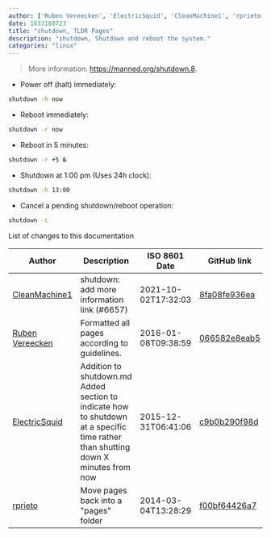 ```yaml
---
author: ['Ruben Vereecken', 'ElectricSquid', 'CleanMachine1', 'rprieto']
date: 1633188723
title: "shutdown, TLDR Pages"
description: "shutdown, Shutdown and reboot the system."
categories: "linux"
---
```

> More information: <https://manned.org/shutdown.8>.

- Power off (halt) immediately:

```bash
shutdown -h now
```

- Reboot immediately:

```bash
shutdown -r now
```

- Reboot in 5 minutes:

```bash
shutdown -r +5 &
```

- Shutdown at 1:00 pm (Uses 24h clock):

```bash
shutdown -h 13:00
```

- Cancel a pending shutdown/reboot operation:

```bash
shutdown -c
```
List of changes to this documentation


Author | Description | ISO 8601 Date | GitHub link
------|-----|-----|-----
[CleanMachine1](mailto:78213164+CleanMachine1@users.noreply.github.com) | shutdown: add more information link (#6657) | 2021-10-02T17:32:03 | [8fa08fe936ea](https://github.com/tldr-pages/tldr/commit/8fa08fe936eacb9229a1b63ad4f8a346a86723e7)
[Ruben Vereecken](mailto:rubenvereecken@gmail.com) | Formatted all pages according to guidelines. | 2016-01-08T09:38:59 | [066582e8eab5](https://github.com/tldr-pages/tldr/commit/066582e8eab57bce9861cc8d379e158d61f1cc95)
[ElectricSquid](mailto:beastmode25800@gmail.com) | Addition to shutdown.md Added section to indicate how to shutdown at a specific time rather than shutting down X minutes from now | 2015-12-31T06:41:06 | [c9b0b290f98d](https://github.com/tldr-pages/tldr/commit/c9b0b290f98d5875fe7fdc9a4cb3222f148a3ea5)
[rprieto](mailto:choicesmade@gmail.com) | Move pages back into a "pages" folder | 2014-03-04T13:28:29 | [f00bf64426a7](https://github.com/tldr-pages/tldr/commit/f00bf64426a792ee3aac792f9c0aec3f8b1eaa7d)


